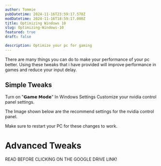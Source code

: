 ```yaml
---
author: Tommie
pubDatetime: 2024-11-16T23:59:17.578Z
modDatetime: 2024-11-16T18:59:17.000Z
title: Optimizing Windows 10
slug: Optimizing-Windows-10
featured: true
draft: false

description: Optimize your pc for gaming
---
```


There are many things you can do to make your performance of your pc better. Using these tweaks that i have provided will improve performance in games and reduce your input delay.

## Simple Tweaks

Turn on "𝗚𝗮𝗺𝗲 𝗠𝗼𝗱𝗲" In Windows Settings
Customize your nvidia control panel settings.

The Image shown below are the recommend settings for the nvidia control panel. 

Make sure to restart your PC for these changes to work.

# Advanced Tweaks

READ BEFORE CLICKING ON THE GOOGLE DRIVE LINK!
